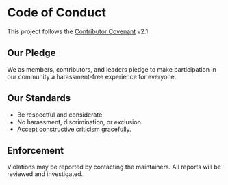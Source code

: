 # Code of Conduct

This project follows the [Contributor Covenant](https://www.contributor-covenant.org/version/2/1/code_of_conduct/) v2.1.

## Our Pledge
We as members, contributors, and leaders pledge to make participation in our community a harassment-free experience for everyone.

## Our Standards
- Be respectful and considerate.
- No harassment, discrimination, or exclusion.
- Accept constructive criticism gracefully.

## Enforcement
Violations may be reported by contacting the maintainers. All reports will be reviewed and investigated.